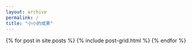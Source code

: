```yaml
---
layout: archive
permalink: /
title: "小小的成果"
---
```


<div class="tiles">
{% for post in site.posts %}
	{% include post-grid.html %}
{% endfor %}
</div><!-- /.tiles -->
